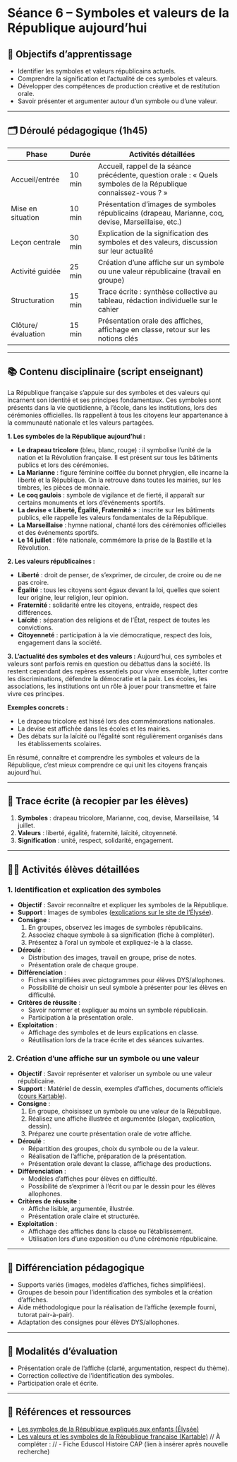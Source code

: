 # Séance 6 – Symboles et valeurs de la République aujourd’hui

## 🎯 Objectifs d’apprentissage

- Identifier les symboles et valeurs républicains actuels.
- Comprendre la signification et l’actualité de ces symboles et valeurs.
- Développer des compétences de production créative et de restitution orale.
- Savoir présenter et argumenter autour d’un symbole ou d’une valeur.

---

## 🗂️ Déroulé pédagogique (1h45)

| Phase              | Durée  | Activités détaillées                                                                                            |
| ------------------ | ------ | --------------------------------------------------------------------------------------------------------------- |
| Accueil/entrée     | 10 min | Accueil, rappel de la séance précédente, question orale : « Quels symboles de la République connaissez-vous ? » |
| Mise en situation  | 10 min | Présentation d’images de symboles républicains (drapeau, Marianne, coq, devise, Marseillaise, etc.)             |
| Leçon centrale     | 30 min | Explication de la signification des symboles et des valeurs, discussion sur leur actualité                      |
| Activité guidée    | 25 min | Création d’une affiche sur un symbole ou une valeur républicaine (travail en groupe)                            |
| Structuration      | 15 min | Trace écrite : synthèse collective au tableau, rédaction individuelle sur le cahier                             |
| Clôture/évaluation | 15 min | Présentation orale des affiches, affichage en classe, retour sur les notions clés                               |

---

## 📚 Contenu disciplinaire (script enseignant)

La République française s’appuie sur des symboles et des valeurs qui incarnent son identité et ses principes fondamentaux. Ces symboles sont présents dans la vie quotidienne, à l’école, dans les institutions, lors des cérémonies officielles. Ils rappellent à tous les citoyens leur appartenance à la communauté nationale et les valeurs partagées.

**1. Les symboles de la République aujourd’hui :**

- **Le drapeau tricolore** (bleu, blanc, rouge) : il symbolise l’unité de la nation et la Révolution française. Il est présent sur tous les bâtiments publics et lors des cérémonies.
- **La Marianne** : figure féminine coiffée du bonnet phrygien, elle incarne la liberté et la République. On la retrouve dans toutes les mairies, sur les timbres, les pièces de monnaie.
- **Le coq gaulois** : symbole de vigilance et de fierté, il apparaît sur certains monuments et lors d’événements sportifs.
- **La devise « Liberté, Égalité, Fraternité »** : inscrite sur les bâtiments publics, elle rappelle les valeurs fondamentales de la République.
- **La Marseillaise** : hymne national, chanté lors des cérémonies officielles et des événements sportifs.
- **Le 14 juillet** : fête nationale, commémore la prise de la Bastille et la Révolution.

**2. Les valeurs républicaines :**

- **Liberté** : droit de penser, de s’exprimer, de circuler, de croire ou de ne pas croire.
- **Égalité** : tous les citoyens sont égaux devant la loi, quelles que soient leur origine, leur religion, leur opinion.
- **Fraternité** : solidarité entre les citoyens, entraide, respect des différences.
- **Laïcité** : séparation des religions et de l’État, respect de toutes les convictions.
- **Citoyenneté** : participation à la vie démocratique, respect des lois, engagement dans la société.

**3. L’actualité des symboles et des valeurs :**
Aujourd’hui, ces symboles et valeurs sont parfois remis en question ou débattus dans la société. Ils restent cependant des repères essentiels pour vivre ensemble, lutter contre les discriminations, défendre la démocratie et la paix. Les écoles, les associations, les institutions ont un rôle à jouer pour transmettre et faire vivre ces principes.

**Exemples concrets :**

- Le drapeau tricolore est hissé lors des commémorations nationales.
- La devise est affichée dans les écoles et les mairies.
- Des débats sur la laïcité ou l’égalité sont régulièrement organisés dans les établissements scolaires.

En résumé, connaître et comprendre les symboles et valeurs de la République, c’est mieux comprendre ce qui unit les citoyens français aujourd’hui.

---

## 📝 Trace écrite (à recopier par les élèves)

1. **Symboles** : drapeau tricolore, Marianne, coq, devise, Marseillaise, 14 juillet.
2. **Valeurs** : liberté, égalité, fraternité, laïcité, citoyenneté.
3. **Signification** : unité, respect, solidarité, engagement.

---

## 🧑‍🎓 Activités élèves détaillées

### 1. Identification et explication des symboles

- **Objectif** : Savoir reconnaître et expliquer les symboles de la République.
- **Support** : Images de symboles ([explications sur le site de l’Élysée](https://www.elysee.fr/en/french-presidency/the-symbols-of-the-french-republic-explained-to-children)).
- **Consigne** :
  1. En groupes, observez les images de symboles républicains.
  2. Associez chaque symbole à sa signification (fiche à compléter).
  3. Présentez à l’oral un symbole et expliquez-le à la classe.
- **Déroulé** :
  - Distribution des images, travail en groupe, prise de notes.
  - Présentation orale de chaque groupe.
- **Différenciation** :
  - Fiches simplifiées avec pictogrammes pour élèves DYS/allophones.
  - Possibilité de choisir un seul symbole à présenter pour les élèves en difficulté.
- **Critères de réussite** :
  - Savoir nommer et expliquer au moins un symbole républicain.
  - Participation à la présentation orale.
- **Exploitation** :
  - Affichage des symboles et de leurs explications en classe.
  - Réutilisation lors de la trace écrite et des séances suivantes.

### 2. Création d’une affiche sur un symbole ou une valeur

- **Objectif** : Savoir représenter et valoriser un symbole ou une valeur républicaine.
- **Support** : Matériel de dessin, exemples d’affiches, documents officiels ([cours Kartable](https://www.kartable.fr/ressources/emc/cours/les-valeurs-et-les-symboles-de-la-republique-francaise-et-de-lunion-europeenne/46398)).
- **Consigne** :
  1. En groupe, choisissez un symbole ou une valeur de la République.
  2. Réalisez une affiche illustrée et argumentée (slogan, explication, dessin).
  3. Préparez une courte présentation orale de votre affiche.
- **Déroulé** :
  - Répartition des groupes, choix du symbole ou de la valeur.
  - Réalisation de l’affiche, préparation de la présentation.
  - Présentation orale devant la classe, affichage des productions.
- **Différenciation** :
  - Modèles d’affiches pour élèves en difficulté.
  - Possibilité de s’exprimer à l’écrit ou par le dessin pour les élèves allophones.
- **Critères de réussite** :
  - Affiche lisible, argumentée, illustrée.
  - Présentation orale claire et structurée.
- **Exploitation** :
  - Affichage des affiches dans la classe ou l’établissement.
  - Utilisation lors d’une exposition ou d’une cérémonie républicaine.

---

## 🏫 Différenciation pédagogique

- Supports variés (images, modèles d’affiches, fiches simplifiées).
- Groupes de besoin pour l’identification des symboles et la création d’affiches.
- Aide méthodologique pour la réalisation de l’affiche (exemple fourni, tutorat pair-à-pair).
- Adaptation des consignes pour élèves DYS/allophones.

---

## 📝 Modalités d’évaluation

- Présentation orale de l’affiche (clarté, argumentation, respect du thème).
- Correction collective de l’identification des symboles.
- Participation orale et écrite.

---

## 🔗 Références et ressources

- [Les symboles de la République expliqués aux enfants (Élysée)](https://www.elysee.fr/en/french-presidency/the-symbols-of-the-french-republic-explained-to-children)
- [Les valeurs et les symboles de la République française (Kartable)](https://www.kartable.fr/ressources/emc/cours/les-valeurs-et-les-symboles-de-la-republique-francaise-et-de-lunion-europeenne/46398)
  // À compléter :
  // - Fiche Eduscol Histoire CAP (lien à insérer après nouvelle recherche)
